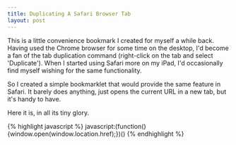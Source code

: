 ```yaml
---
title: Duplicating A Safari Browser Tab
layout: post
---
```


This is a little convenience bookmark I created for myself a while back. Having used the Chrome browser for some time on the desktop, I'd become a fan of the tab duplication command (right-click on the tab and select 'Duplicate'). When I started using Safari more on my iPad, I'd occasionally find myself wishing for the same functionality.

So I created a simple bookmarklet that would provide the same feature in Safari. It barely does anything, just opens the current URL in a new tab, but it's handy to have.

Here it is, in all its tiny glory.

{% highlight javascript %}
javascript:(function(){window.open(window.location.href);})()
{% endhighlight %}